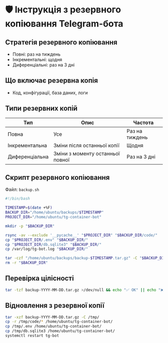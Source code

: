 # 🛡️ Інструкція з резервного копіювання Telegram-бота

## Стратегія резервного копіювання
- Повні: раз на тиждень
- Інкрементальні: щодня
- Диференціальні: раз на 3 дні

## Що включає резервна копія
- Код, конфігурації, база даних, логи

## Типи резервних копій
| Тип         | Опис                                     | Частота       |
|-------------|------------------------------------------|----------------|
| Повна       | Усе                                      | Раз на тиждень |
| Інкрементальна | Зміни після останньої копії            | Щодня          |
| Диференціальна | Зміни з моменту останньої повної       | Раз на 3 дні   |

## Скрипт резервного копіювання

Файл: `backup.sh`

```bash
#!/bin/bash

TIMESTAMP=$(date +%F)
BACKUP_DIR="/home/ubuntu/backups/$TIMESTAMP"
PROJECT_DIR="/home/ubuntu/tg-container-bot"

mkdir -p "$BACKUP_DIR"

rsync -av --exclude '__pycache__' "$PROJECT_DIR" "$BACKUP_DIR/code/"
cp "$PROJECT_DIR/.env" "$BACKUP_DIR/"
cp "$PROJECT_DIR/db.sqlite3" "$BACKUP_DIR/"
cp /var/log/tg-bot.log "$BACKUP_DIR/"

tar -czf "/home/ubuntu/backups/backup-$TIMESTAMP.tar.gz" -C "$BACKUP_DIR" .
rm -r "$BACKUP_DIR"
```

## Перевірка цілісності

```bash
tar -tzf backup-YYYY-MM-DD.tar.gz >/dev/null && echo "✅ OK" || echo "❌ Помилка"
```

## Відновлення з резервної копії

```bash
tar -xzf backup-YYYY-MM-DD.tar.gz -C /tmp/
cp -r /tmp/code/* /home/ubuntu/tg-container-bot/
cp /tmp/.env /home/ubuntu/tg-container-bot/
cp /tmp/db.sqlite3 /home/ubuntu/tg-container-bot/
systemctl restart tg-bot
```
